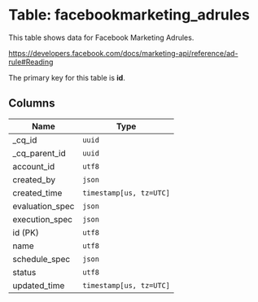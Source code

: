 # Table: facebookmarketing_adrules

This table shows data for Facebook Marketing Adrules.

https://developers.facebook.com/docs/marketing-api/reference/ad-rule#Reading

The primary key for this table is **id**.

## Columns

| Name          | Type          |
| ------------- | ------------- |
|_cq_id|`uuid`|
|_cq_parent_id|`uuid`|
|account_id|`utf8`|
|created_by|`json`|
|created_time|`timestamp[us, tz=UTC]`|
|evaluation_spec|`json`|
|execution_spec|`json`|
|id (PK)|`utf8`|
|name|`utf8`|
|schedule_spec|`json`|
|status|`utf8`|
|updated_time|`timestamp[us, tz=UTC]`|